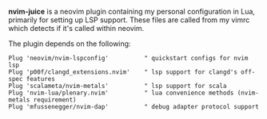 **nvim-juice** is a neovim plugin containing my personal configuration in Lua,
primarily for setting up LSP support. These files are called from my vimrc
which detects if it's called within neovim.

The plugin depends on the following:

```vimscript
Plug 'neovim/nvim-lspconfig'          " quickstart configs for nvim lsp
Plug 'p00f/clangd_extensions.nvim'    " lsp support for clangd's off-spec features
Plug 'scalameta/nvim-metals'          " lsp support for scala
Plug 'nvim-lua/plenary.nvim'          " lua convenience methods (nvim-metals requirement)
Plug 'mfussenegger/nvim-dap'          " debug adapter protocol support
```
